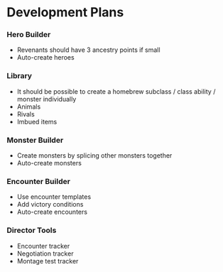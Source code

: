 # Development Plans

### Hero Builder

* Revenants should have 3 ancestry points if small
* Auto-create heroes

### Library

* It should be possible to create a homebrew subclass / class ability / monster individually
* Animals
* Rivals
* Imbued items

### Monster Builder

* Create monsters by splicing other monsters together
* Auto-create monsters

### Encounter Builder

* Use encounter templates
* Add victory conditions
* Auto-create encounters

### Director Tools

* Encounter tracker
* Negotiation tracker
* Montage test tracker
